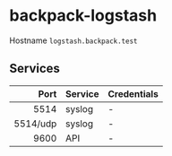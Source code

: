 # backpack-logstash

Hostname `logstash.backpack.test`

## Services

| Port | Service | Credentials
| ---: | :------ | :----------
| 5514 | syslog | -
| 5514/udp | syslog | -
| 9600 | API | -
